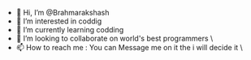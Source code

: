 - 👋 Hi, I’m @Brahmarakshash
- 👀 I’m interested in coddig 
- 🌱 I’m currently learning codding
- 💞️ I’m looking to collaborate on world's best programmers \
- 📫 How to reach me : You can Message me on it the i will decide it \

<!---
Brahmarakshash/Brahmarakshash is a ✨ special ✨ repository because its `README.md` (this file) appears on your GitHub profile.
You can click the Preview link to take a look at your changes.
--->
